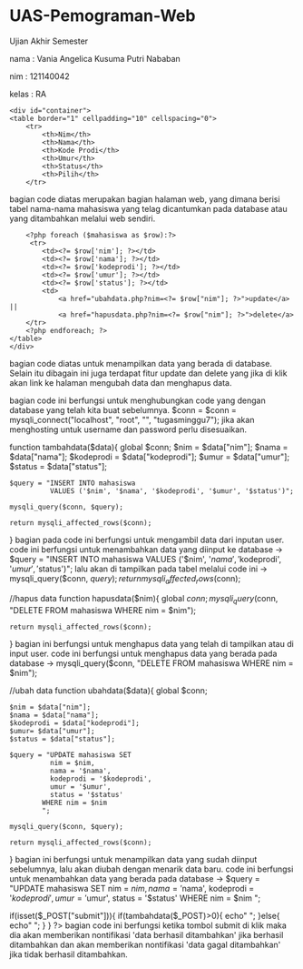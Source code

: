 # UAS-Pemograman-Web
Ujian Akhir Semester 

nama : Vania Angelica Kusuma Putri Nababan

nim  : 121140042

kelas  : RA
    
    <div id="container">
    <table border="1" cellpadding="10" cellspacing="0">
        <tr>
            <th>Nim</th>
            <th>Nama</th>
            <th>Kode Prodi</th>
            <th>Umur</th>
            <th>Status</th>
            <th>Pilih</th>
        </tr>
bagian code diatas merupakan bagian halaman web, yang dimana berisi tabel nama-nama mahasiswa yang telag dicantumkan pada 
database atau yang ditambahkan melalui web sendiri. 

        <?php foreach ($mahasiswa as $row):?>
         <tr>
            <td><?= $row['nim']; ?></td>
            <td><?= $row['nama']; ?></td>
            <td><?= $row['kodeprodi']; ?></td>
            <td><?= $row['umur']; ?></td>
            <td><?= $row['status']; ?></td>
            <td>
                <a href="ubahdata.php?nim=<?= $row["nim"]; ?>">update</a> || 
                <a href="hapusdata.php?nim=<?= $row["nim"]; ?>">delete</a>
        </tr>
        <?php endforeach; ?>
    </table>
    </div>
bagian code diatas untuk menampilkan data yang berada di database. Selain itu dibagain ini juga terdapat fitur update dan delete yang jika di klik 
akan link ke halaman mengubah data dan menghapus data.

<?php
$conn = mysqli_connect("localhost", "root", "", "tugasminggu7");

function query($query){
    global $conn;
    $result = mysqli_query($conn, $query);
    $rows = [];
    while($row = mysqli_fetch_assoc($result)){
        $rows[] = $row;
    }
    return $rows;
}
?>
bagian code ini berfungsi untuk menghubungkan code yang dengan database yang telah kita buat sebelumnya. 
$conn = $conn = mysqli_connect("localhost", "root", "", "tugasminggu7"); jika akan menghosting untuk username dan password perlu disesuaikan. 

function tambahdata($data){
    global $conn;
    $nim = $data["nim"];
    $nama = $data["nama"];
    $kodeprodi = $data["kodeprodi"];
    $umur = $data["umur"];
    $status = $data["status"];

    $query = "INSERT INTO mahasiswa 
              VALUES ('$nim', '$nama', '$kodeprodi', '$umur', '$status')";

    mysqli_query($conn, $query);

    return mysqli_affected_rows($conn);
}
bagian pada code ini berfungsi untuk mengambil data dari inputan user. 
code ini berfungsi untuk menambahkan data yang diinput ke database -> $query = "INSERT INTO mahasiswa  VALUES ('$nim', '$nama', '$kodeprodi', '$umur', '$status')";
lalu akan di tampilkan pada tabel melalui code ini -> mysqli_query($conn, $query);
return mysqli_affected_rows($conn);

//hapus data
function hapusdata($nim){
    global $conn;
    mysqli_query($conn, "DELETE FROM mahasiswa WHERE nim = $nim");

    return mysqli_affected_rows($conn);
}
bagian ini berfungsi untuk menghapus data yang telah di tampilkan atau di input user.
code ini berfungsi untuk menghapus data yang berada pada database -> mysqli_query($conn, "DELETE FROM mahasiswa WHERE nim = $nim");

//ubah data
function ubahdata($data){
    global $conn;

    $nim = $data["nim"];
    $nama = $data["nama"];
    $kodeprodi = $data["kodeprodi"];
    $umur= $data["umur"];
    $status = $data["status"];

    $query = "UPDATE mahasiswa SET
              nim = $nim,
              nama = '$nama',
              kodeprodi = '$kodeprodi',
              umur = '$umur',
              status = '$status'
            WHERE nim = $nim
            ";
            
    mysqli_query($conn, $query);

    return mysqli_affected_rows($conn);
}
bagian ini berfungsi untuk menampilkan data yang sudah diinput sebelumnya, lalu akan diubah dengan menarik data 
baru.
code ini berfungsi untuk menambahkan data yang berada pada database ->  $query = "UPDATE mahasiswa SET
              nim = $nim,
              nama = '$nama',
              kodeprodi = '$kodeprodi',
              umur = '$umur',
              status = '$status'
            WHERE nim = $nim
            ";

if(isset($_POST["submit"])){
  if(tambahdata($_POST)>0){
    echo"
        <script>
            alert('Data Berhasil Ditambahkan');
            document.location.href = 'index.php';
        </script>
    ";
  }else{
    echo"
        <script>
             alert('Data Gagal Ditambahkan');
            document.location.href = 'index.php';
    </script>
    ";
  }
}
?>
bagian code ini berfungsi ketika tombol submit di klik maka dia akan memberikan nontifikasi 
'data berhasil ditambahkan' jika berhasil ditambahkan dan akan memberikan nontifikasi 'data gagal ditambahkan' 
jika tidak berhasil ditambahkan.

